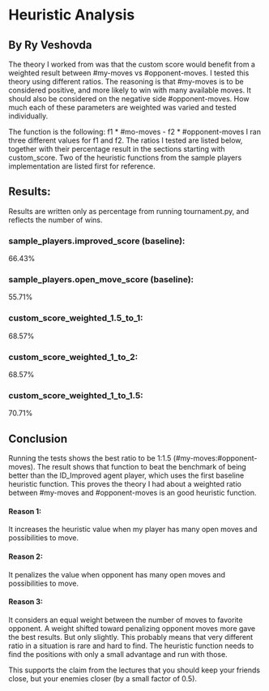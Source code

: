 Heuristic Analysis
===========================
By Ry Veshovda
--------------

The theory I worked from was that the custom score would benefit from a weighted result between #my-moves vs #opponent-moves.
I tested this theory using different ratios. The reasoning is that #my-moves is to be considered positive, and more likely to win with many available moves.
It should also be considered on the negative side #opponent-moves. How much each of these parameters are weighted was varied and tested individually.

The function is the following:
f1 * #mo-moves - f2 * #opponent-moves
I ran three different values for f1 and f2.
The ratios I tested are listed below, together with their percentage result in the sections starting with custom_score.
Two of the heuristic functions from the sample players implementation are listed first for reference.


## Results:
Results are written only as percentage from running tournament.py, and reflects the number of wins.
### sample_players.improved_score (baseline):
66.43%

### sample_players.open_move_score (baseline):
55.71%

### custom_score_weighted_1.5_to_1:
68.57%

### custom_score_weighted_1_to_2:
68.57%

### custom_score_weighted_1_to_1.5:
70.71%

## Conclusion
Running the tests shows the best ratio to be 1:1.5 (#my-moves:#opponent-moves).
The result shows that function to beat the benchmark of being better than the ID_Improved agent player, which uses the first baseline heuristic function.
This proves the theory I had about a weighted ratio between #my-moves and #opponent-moves is an good heuristic function.
#### Reason 1:
It increases the heuristic value when my player has many open moves and possibilities to move.
#### Reason 2:
It penalizes the value when opponent has many open moves and possibilities to move.
#### Reason 3:
It considers an equal weight between the number of moves to favorite opponent. A weight shifted toward penalizing opponent moves more gave the best results. But only slightly. This probably means that very different ratio in a situation is rare and hard to find. The heuristic function needs to find the positions with only a small advantage and run with those.

This supports the claim from the lectures that you should keep your friends close, but your enemies closer (by a small factor of 0.5).
